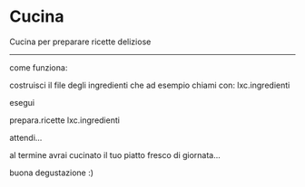 Cucina
======

Cucina per preparare ricette deliziose

---

come funziona:

costruisci il file degli ingredienti che ad esempio chiami con: lxc.ingredienti

esegui

prepara.ricette lxc.ingredienti

attendi...

al termine avrai cucinato il tuo piatto fresco di giornata...

buona degustazione :)
